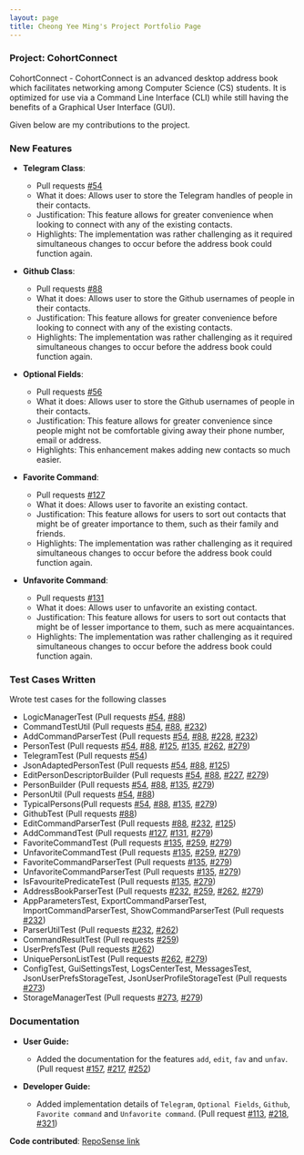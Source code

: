 ```yaml
---
layout: page
title: Cheong Yee Ming's Project Portfolio Page
---
```


### Project: CohortConnect

CohortConnect - CohortConnect is an advanced desktop address book which
facilitates networking among Computer Science (CS) students.
It is optimized for use via a Command Line Interface (CLI) while still
having the benefits of a Graphical User Interface (GUI).

Given below are my contributions to the project.

### New Features

* **Telegram Class**:
    * Pull requests [\#54](https://github.com/AY2122S1-CS2103T-T10-1/tp/pull/54)
    * What it does: Allows user to store the Telegram handles of people in their contacts.
    * Justification: This feature allows for greater convenience when looking to connect
    with any of the existing contacts.
    * Highlights: The implementation was rather challenging as it required simultaneous
    changes to occur before the address book could function again.
    
* **Github Class**:
    * Pull requests [\#88](https://github.com/AY2122S1-CS2103T-T10-1/tp/pull/88)
    * What it does: Allows user to store the Github usernames of people in their contacts.
    * Justification: This feature allows for greater convenience before looking to connect
    with any of the existing contacts.
    * Highlights: The implementation was rather challenging as it required simultaneous
    changes to occur before the address book could function again.
    
* **Optional Fields**:
    * Pull requests [\#56](https://github.com/AY2122S1-CS2103T-T10-1/tp/pull/56)
    * What it does: Allows user to store the Github usernames of people in their contacts.
    * Justification: This feature allows for greater convenience since people might not be
    comfortable giving away their phone number, email or address.
    * Highlights: This enhancement makes adding new contacts so much easier.
    
* **Favorite Command**:
    * Pull requests [\#127](https://github.com/AY2122S1-CS2103T-T10-1/tp/pull/127)
    * What it does: Allows user to favorite an existing contact.
    * Justification: This feature allows for users to sort out contacts that might be
    of greater importance to them, such as their family and friends.
    * Highlights: The implementation was rather challenging as it required simultaneous
    changes to occur before the address book could function again.
    
* **Unfavorite Command**:
    * Pull requests [\#131](https://github.com/AY2122S1-CS2103T-T10-1/tp/pull/131)
    * What it does: Allows user to unfavorite an existing contact.
    * Justification: This feature allows for users to sort out contacts that might be
    of lesser importance to them, such as mere acquaintances.
    * Highlights: The implementation was rather challenging as it required simultaneous
    changes to occur before the address book could function again.
    
### Test Cases Written
Wrote test cases for the following classes
* LogicManagerTest (Pull requests
[\#54](https://github.com/AY2122S1-CS2103T-T10-1/tp/pull/54),
[\#88](https://github.com/AY2122S1-CS2103T-T10-1/tp/pull/88))
* CommandTestUtil (Pull requests
[\#54](https://github.com/AY2122S1-CS2103T-T10-1/tp/pull/54),
[\#88](https://github.com/AY2122S1-CS2103T-T10-1/tp/pull/88),
[\#232](https://github.com/AY2122S1-CS2103T-T10-1/tp/pull/232))
* AddCommandParserTest (Pull requests
[\#54](https://github.com/AY2122S1-CS2103T-T10-1/tp/pull/54),
[\#88](https://github.com/AY2122S1-CS2103T-T10-1/tp/pull/88),
[\#228](https://github.com/AY2122S1-CS2103T-T10-1/tp/pull/228),
[\#232](https://github.com/AY2122S1-CS2103T-T10-1/tp/pull/232))
* PersonTest (Pull requests
[\#54](https://github.com/AY2122S1-CS2103T-T10-1/tp/pull/54),
[\#88](https://github.com/AY2122S1-CS2103T-T10-1/tp/pull/88),
[\#125](https://github.com/AY2122S1-CS2103T-T10-1/tp/pull/125),
[\#135](https://github.com/AY2122S1-CS2103T-T10-1/tp/pull/135),
[\#262](https://github.com/AY2122S1-CS2103T-T10-1/tp/pull/262),
[\#279](https://github.com/AY2122S1-CS2103T-T10-1/tp/pull/279))
* TelegramTest (Pull requests
[\#54](https://github.com/AY2122S1-CS2103T-T10-1/tp/pull/54))
* JsonAdaptedPersonTest (Pull requests
[\#54](https://github.com/AY2122S1-CS2103T-T10-1/tp/pull/54),
[\#88](https://github.com/AY2122S1-CS2103T-T10-1/tp/pull/88),
[\#125](https://github.com/AY2122S1-CS2103T-T10-1/tp/pull/125))
* EditPersonDescriptorBuilder (Pull requests
[\#54](https://github.com/AY2122S1-CS2103T-T10-1/tp/pull/54),
[\#88](https://github.com/AY2122S1-CS2103T-T10-1/tp/pull/88),
[\#227](https://github.com/AY2122S1-CS2103T-T10-1/tp/pull/227),
[\#279](https://github.com/AY2122S1-CS2103T-T10-1/tp/pull/279))
* PersonBuilder (Pull requests
[\#54](https://github.com/AY2122S1-CS2103T-T10-1/tp/pull/54),
[\#88](https://github.com/AY2122S1-CS2103T-T10-1/tp/pull/88),
[\#135](https://github.com/AY2122S1-CS2103T-T10-1/tp/pull/135),
[\#279](https://github.com/AY2122S1-CS2103T-T10-1/tp/pull/279))
* PersonUtil (Pull requests
[\#54](https://github.com/AY2122S1-CS2103T-T10-1/tp/pull/54),
[\#88](https://github.com/AY2122S1-CS2103T-T10-1/tp/pull/88))
* TypicalPersons(Pull requests
[\#54](https://github.com/AY2122S1-CS2103T-T10-1/tp/pull/54),
[\#88](https://github.com/AY2122S1-CS2103T-T10-1/tp/pull/88),
[\#135](https://github.com/AY2122S1-CS2103T-T10-1/tp/pull/135),
[\#279](https://github.com/AY2122S1-CS2103T-T10-1/tp/pull/279))
* GithubTest (Pull requests
[\#88](https://github.com/AY2122S1-CS2103T-T10-1/tp/pull/88))
* EditCommandParserTest (Pull requests
[\#88](https://github.com/AY2122S1-CS2103T-T10-1/tp/pull/88),
[\#232](https://github.com/AY2122S1-CS2103T-T10-1/tp/pull/232),
[\#125](https://github.com/AY2122S1-CS2103T-T10-1/tp/pull/296))
* AddCommandTest (Pull requests
[\#127](https://github.com/AY2122S1-CS2103T-T10-1/tp/pull/127),
[\#131](https://github.com/AY2122S1-CS2103T-T10-1/tp/pull/131),
[\#279](https://github.com/AY2122S1-CS2103T-T10-1/tp/pull/279))
* FavoriteCommandTest (Pull requests
[\#135](https://github.com/AY2122S1-CS2103T-T10-1/tp/pull/135),
[\#259](https://github.com/AY2122S1-CS2103T-T10-1/tp/pull/259),
[\#279](https://github.com/AY2122S1-CS2103T-T10-1/tp/pull/279))
* UnfavoriteCommandTest (Pull requests
[\#135](https://github.com/AY2122S1-CS2103T-T10-1/tp/pull/135),
[\#259](https://github.com/AY2122S1-CS2103T-T10-1/tp/pull/259),
[\#279](https://github.com/AY2122S1-CS2103T-T10-1/tp/pull/279))
* FavoriteCommandParserTest (Pull requests
[\#135](https://github.com/AY2122S1-CS2103T-T10-1/tp/pull/135),
[\#279](https://github.com/AY2122S1-CS2103T-T10-1/tp/pull/279))
* UnfavoriteCommandParserTest (Pull requests
[\#135](https://github.com/AY2122S1-CS2103T-T10-1/tp/pull/135),
[\#279](https://github.com/AY2122S1-CS2103T-T10-1/tp/pull/279))
* IsFavouritePredicateTest (Pull requests
[\#135](https://github.com/AY2122S1-CS2103T-T10-1/tp/pull/135),
[\#279](https://github.com/AY2122S1-CS2103T-T10-1/tp/pull/279))
* AddressBookParserTest (Pull requests
[\#232](https://github.com/AY2122S1-CS2103T-T10-1/tp/pull/232),
[\#259](https://github.com/AY2122S1-CS2103T-T10-1/tp/pull/259),
[\#262](https://github.com/AY2122S1-CS2103T-T10-1/tp/pull/262),
[\#279](https://github.com/AY2122S1-CS2103T-T10-1/tp/pull/279))
* AppParametersTest,
ExportCommandParserTest,
ImportCommandParserTest,
ShowCommandParserTest (Pull requests
[\#232](https://github.com/AY2122S1-CS2103T-T10-1/tp/pull/232))
* ParserUtilTest (Pull requests
[\#232](https://github.com/AY2122S1-CS2103T-T10-1/tp/pull/232),
[\#262](https://github.com/AY2122S1-CS2103T-T10-1/tp/pull/262))
* CommandResultTest (Pull requests
[\#259](https://github.com/AY2122S1-CS2103T-T10-1/tp/pull/259))
* UserPrefsTest (Pull requests
[\#262](https://github.com/AY2122S1-CS2103T-T10-1/tp/pull/262))
* UniquePersonListTest (Pull requests
[\#262](https://github.com/AY2122S1-CS2103T-T10-1/tp/pull/262),
[\#279](https://github.com/AY2122S1-CS2103T-T10-1/tp/pull/279))
* ConfigTest,
GuiSettingsTest,
LogsCenterTest,
MessagesTest,
JsonUserPrefsStorageTest,
JsonUserProfileStorageTest (Pull requests
[\#273](https://github.com/AY2122S1-CS2103T-T10-1/tp/pull/273))
* StorageManagerTest (Pull requests
[\#273](https://github.com/AY2122S1-CS2103T-T10-1/tp/pull/273),
[\#279](https://github.com/AY2122S1-CS2103T-T10-1/tp/pull/279))

### Documentation

* **User Guide:**   
    * Added the documentation for the features `add`, `edit`, `fav` and `unfav`.
    (Pull request
    [\#157](https://github.com/AY2122S1-CS2103T-T10-1/tp/pull/157),
    [\#217](https://github.com/AY2122S1-CS2103T-T10-1/tp/pull/217),
    [\#252](https://github.com/AY2122S1-CS2103T-T10-1/tp/pull/252))
  
* **Developer Guide:**
    * Added implementation details of `Telegram`, `Optional Fields`,
    `Github`, `Favorite command` and `Unfavorite command`.
    (Pull request
    [\#113](https://github.com/AY2122S1-CS2103T-T10-1/tp/pull/113),
    [\#218](https://github.com/AY2122S1-CS2103T-T10-1/tp/pull/218),
    [\#321](https://github.com/AY2122S1-CS2103T-T10-1/tp/pull/321))

**Code contributed**: [RepoSense link](https://nus-cs2103-ay2122s1.github.io/tp-dashboard/?search=&sort=groupTitle&sortWithin=title&timeframe=commit&mergegroup=&groupSelect=groupByRepos&breakdown=true&checkedFileTypes=docs~functional-code~test-code~other&since=2021-09-17&tabOpen=true&tabType=zoom&tabAuthor=CheongYeeMing&tabRepo=AY2122S1-CS2103T-T10-1%2Ftp%5Bmaster%5D&authorshipIsMergeGroup=false&authorshipFileTypes=docs~functional-code~test-code&authorshipIsBinaryFileTypeChecked=false&zFR=false&zA=CheongYeeMing&zR=AY2122S1-CS2103T-T10-1%2Ftp%5Bmaster%5D&zACS=214.17025664527955&zS=2021-09-17&zFS=&zU=2021-11-08&zMG=false&zFTF=commit&zFGS=groupByRepos)

